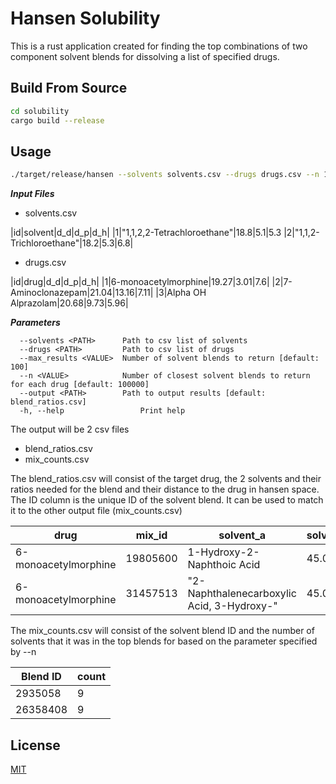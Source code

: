 # Hansen Solubility

This is a rust application created for finding the top combinations of two component solvent blends for dissolving a list of specified drugs.
## Build From Source
```bash
cd solubility
cargo build --release
```
## Usage

```bash
./target/release/hansen --solvents solvents.csv --drugs drugs.csv --n 100000 --max_results 100
```
***Input Files***

- solvents.csv

|id|solvent|d_d|d_p|d_h|
|1|"1,1,2,2-Tetrachloroethane"|18.8|5.1|5.3
|2|"1,1,2-Trichloroethane"|18.2|5.3|6.8|

- drugs.csv

|id|drug|d_d|d_p|d_h|
|1|6-monoacetylmorphine|19.27|3.01|7.6|
|2|7-Aminoclonazepam|21.04|13.16|7.11|
|3|Alpha OH Alprazolam|20.68|9.73|5.96|

***Parameters***

      --solvents <PATH>      Path to csv list of solvents
      --drugs <PATH>         Path to csv list of drugs
      --max_results <VALUE>  Number of solvent blends to return [default: 100]
      --n <VALUE>            Number of closest solvent blends to return for each drug [default: 100000]
      --output <PATH>        Path to output results [default: blend_ratios.csv]
      -h, --help                 Print help

The output will be 2 csv files
- blend_ratios.csv
- mix_counts.csv

The blend_ratios.csv will consist of the target drug, the 2 solvents and their ratios needed for the blend and their distance to the drug in hansen space. The ID column is the unique ID of the solvent blend. It can be used to match it to the other output file (mix_counts.csv)

|drug|mix_id|solvent_a|solvent_a_ratio|solvent_b|solvent_b_ratio|hansen_distance|
|----|----|----|----|------|------|---------|
|6-monoacetylmorphine|19805600|1-Hydroxy-2-Naphthoic Acid|45.0|a-Methyl Styrene|55.0|0.58334|
|6-monoacetylmorphine|31457513|"2-Naphthalenecarboxylic Acid, 3-Hydroxy-"|45.0|a-Methyl Styrene|55.0|0.58334|

The mix_counts.csv will consist of the solvent blend ID and the number of solvents that it was in the top blends for based on the parameter specified by --n

|Blend ID| count|
|-------|-------|
|2935058|9|
|26358408|9|
## License

[MIT](https://choosealicense.com/licenses/mit/)
